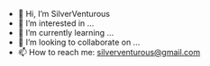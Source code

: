 - 👋 Hi, I’m SilverVenturous
- 👀 I’m interested in ...
- 🌱 I’m currently learning ...
- 💞️ I’m looking to collaborate on ...
- 📫 How to reach me: silverventurous@gmail.com

<!---
SilverVenturous/SilverVenturous is a ✨ special ✨ repository because its `README.md` (this file) appears on your GitHub profile.
You can click the Preview link to take a look at your changes.
--->
